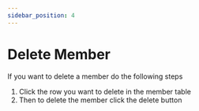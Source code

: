 ```yaml
---
sidebar_position: 4
---
```


# Delete Member

If you want to delete a member do the following steps

1. Click the row you want to delete in the member table
2. Then to delete the member click the delete button

